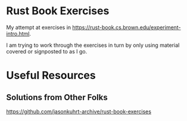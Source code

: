 # Rust Book Exercises
My attempt at exercises in https://rust-book.cs.brown.edu/experiment-intro.html.

I am trying to work through the exercises in turn by only using material covered or signposted to as I go.


# Useful Resources

## Solutions from Other Folks
https://github.com/jasonkuhrt-archive/rust-book-exercises


